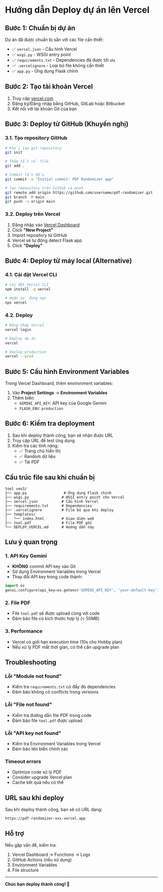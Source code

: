 # Hướng dẫn Deploy dự án lên Vercel

## Bước 1: Chuẩn bị dự án

Dự án đã được chuẩn bị sẵn với các file cần thiết:
- ✅ `vercel.json` - Cấu hình Vercel
- ✅ `wsgi.py` - WSGI entry point
- ✅ `requirements.txt` - Dependencies đã được tối ưu
- ✅ `.vercelignore` - Loại bỏ file không cần thiết
- ✅ `app.py` - Ứng dụng Flask chính

## Bước 2: Tạo tài khoản Vercel

1. Truy cập [vercel.com](https://vercel.com)
2. Đăng ký/Đăng nhập bằng GitHub, GitLab hoặc Bitbucket
3. Kết nối với tài khoản Git của bạn

## Bước 3: Deploy từ GitHub (Khuyến nghị)

### 3.1. Tạo repository GitHub
```bash
# Khởi tạo git repository
git init

# Thêm tất cả file
git add .

# Commit lần đầu
git commit -m "Initial commit: PDF Randomizer app"

# Tạo repository trên GitHub và push
git remote add origin https://github.com/username/pdf-randomizer.git
git branch -M main
git push -u origin main
```

### 3.2. Deploy trên Vercel
1. Đăng nhập vào [Vercel Dashboard](https://vercel.com/dashboard)
2. Click **"New Project"**
3. Import repository từ GitHub
4. Vercel sẽ tự động detect Flask app
5. Click **"Deploy"**

## Bước 4: Deploy từ máy local (Alternative)

### 4.1. Cài đặt Vercel CLI
```bash
# Cài đặt Vercel CLI
npm install -g vercel

# Hoặc sử dụng npx
npx vercel
```

### 4.2. Deploy
```bash
# Đăng nhập Vercel
vercel login

# Deploy dự án
vercel

# Deploy production
vercel --prod
```

## Bước 5: Cấu hình Environment Variables

Trong Vercel Dashboard, thêm environment variables:

1. Vào **Project Settings** → **Environment Variables**
2. Thêm biến:
   - `GEMINI_API_KEY`: API key của Google Gemini
   - `FLASK_ENV`: `production`

## Bước 6: Kiểm tra deployment

1. Sau khi deploy thành công, bạn sẽ nhận được URL
2. Truy cập URL để test ứng dụng
3. Kiểm tra các tính năng:
   - ✅ Trang chủ hiển thị
   - ✅ Random dữ liệu
   - ✅ Tải PDF

## Cấu trúc file sau khi chuẩn bị

```
tool veo3/
├── app.py                 # Ứng dụng Flask chính
├── wsgi.py               # WSGI entry point cho Vercel
├── vercel.json           # Cấu hình Vercel
├── requirements.txt      # Dependencies
├── .vercelignore         # File bỏ qua khi deploy
├── templates/
│   └── index.html        # Giao diện web
├── tool.pdf              # File PDF gốc
└── DEPLOY_VERCEL.md      # Hướng dẫn này
```

## Lưu ý quan trọng

### 1. API Key Gemini
- **KHÔNG** commit API key vào Git
- Sử dụng Environment Variables trong Vercel
- Thay đổi API key trong code thành:
```python
import os
genai.configure(api_key=os.getenv('GEMINI_API_KEY', 'your-default-key'))
```

### 2. File PDF
- File `tool.pdf` sẽ được upload cùng với code
- Đảm bảo file có kích thước hợp lý (< 50MB)

### 3. Performance
- Vercel có giới hạn execution time (10s cho Hobby plan)
- Nếu xử lý PDF mất thời gian, có thể cần upgrade plan

## Troubleshooting

### Lỗi "Module not found"
- Kiểm tra `requirements.txt` có đầy đủ dependencies
- Đảm bảo không có conflicts trong versions

### Lỗi "File not found"
- Kiểm tra đường dẫn file PDF trong code
- Đảm bảo file `tool.pdf` được upload

### Lỗi "API key not found"
- Kiểm tra Environment Variables trong Vercel
- Đảm bảo tên biến chính xác

### Timeout errors
- Optimize code xử lý PDF
- Consider upgrade Vercel plan
- Cache kết quả nếu có thể

## URL sau khi deploy

Sau khi deploy thành công, bạn sẽ có URL dạng:
```
https://pdf-randomizer-xxx.vercel.app
```

## Hỗ trợ

Nếu gặp vấn đề, kiểm tra:
1. Vercel Dashboard → Functions → Logs
2. GitHub Actions (nếu sử dụng)
3. Environment Variables
4. File structure

---

**Chúc bạn deploy thành công! 🚀**

